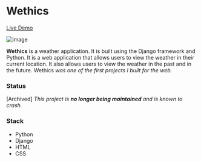 # Wethics
[Live Demo](https://soyouwannaknowtheweatherhuh.vercel.app/)

![image](https://user-images.githubusercontent.com/36449128/204682693-71351ab7-0d34-4742-bbb9-70fb05244fe8.png)


**Wethics** is a weather application. It is built using the Django framework and Python. It is a web application that allows users to view the weather in their current location. It also allows users to view the weather in the past and in the future. Wethics *was one of the first projects I built for the web.*
### Status
[Archived] 
*This project is **no longer being maintained** and is known to crash.*

### Stack
* Python
* Django
* HTML
* CSS
